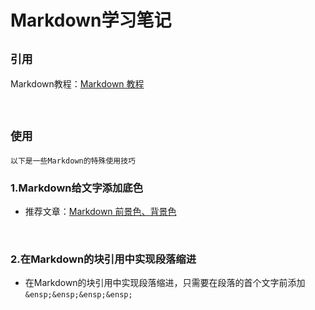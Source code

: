 # Markdown学习笔记

## `引用`
Markdown教程：[Markdown 教程](https://markdown.com.cn/basic-syntax/)

<br>

## `使用`

```
以下是一些Markdown的特殊使用技巧
```

### 1.Markdown给文字添加底色

- 推荐文章：[Markdown 前景色、背景色](https://m.imooc.com/wiki/markdownlesson-markdowncolor)

<br>

### 2.在Markdown的块引用中实现段落缩进

- 在Markdown的块引用中实现段落缩进，只需要在段落的首个文字前添加 `&ensp;&ensp;&ensp;&ensp;`
